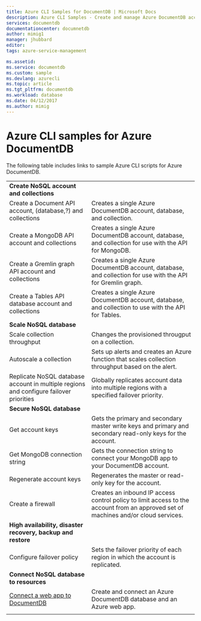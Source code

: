 ```yaml
---
title: Azure CLI Samples for DocumentDB | Microsoft Docs
description: Azure CLI Samples - Create and manage Azure DocumentDB accounts, databases, collections, regions, and firewalls. 
services: documentdb
documentationcenter: documnetdb
author: mimig1
manager: jhubbard
editor: 
tags: azure-service-management

ms.assetid:
ms.service: documentdb
ms.custom: sample
ms.devlang: azurecli
ms.topic: article
ms.tgt_pltfrm: documentdb
ms.workload: database
ms.date: 04/12/2017
ms.author: mimig
---
```


# Azure CLI samples for Azure DocumentDB

The following table includes links to sample Azure CLI scripts for Azure DocumentDB.

| |  |
|---|---|
|**Create NoSQL account and collections**||
| Create a Document API account, (database,?) and collections| Creates a single Azure DocumentDB account, database, and collection. |
| Create a MongoDB API account and collections | Creates a single Azure DocumentDB account, database, and collection for use with the API for MongoDB. |
| Create a Gremlin graph API account and collections | Creates a single Azure DocumentDB account, database, and collection for use with the API for Gremlin graph. |
| Create a Tables API database account and collections | Creates a single Azure DocumentDB account, database, and collection to use with the API for Tables. |
|**Scale NoSQL database**||
| Scale collection throughput | Changes the provisioned througput on a collection.|
| Autoscale a collection | Sets up alerts and creates an Azure function that scales collection throughput based on the alert.|
|Replicate NoSQL database account in multiple regions and configure failover priorities|Globally replicates account data into multiple regions with a specified failover priority.|
|**Secure NoSQL database**||
| Get account keys | Gets the primary and secondary master write keys and primary and secondary read-only keys for the account.|
| Get MongoDB connection string | Gets the connection string to connect your MongoDB app to your DocumentDB account.|
|Regenerate account keys|Regenerates the master or read-only key for the account.|
|Create a firewall| Creates an inbound IP access control policy to limit access to the account from an approved set of machines and/or cloud services.|
|**High availability, disaster recovery, backup and restore**||
|Configure failover policy|Sets the failover priority of each region in which the account is replicated.|
|**Connect NoSQL database to resources**||
|[Connect a web app to DocumentDB](https://docs.microsoft.com/en-us/azure/app-service-web/scripts/app-service-cli-app-service-documentdb?toc=%2fcli%2fazure%2ftoc.json)|Create and connect an Azure DocumentDB database and an Azure web app.|
|||